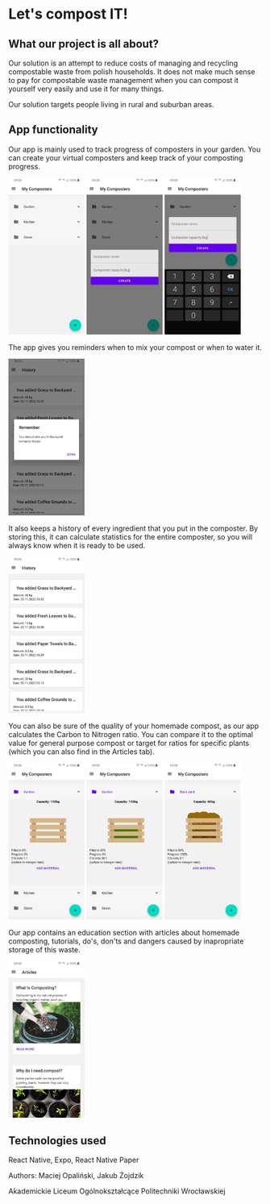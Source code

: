 # Let's compost IT!

## What our project is all about?

Our solution is an attempt to reduce costs of managing and recycling compostable waste from polish households. It does not make much sense to pay for compostable waste management when you can compost it yourself very easily and use it for many things.

Our solution targets people living in rural and suburban areas.

## App functionality

Our app is mainly used to track progress of composters in your garden. You can create your virtual composters and keep track of your composting progress.

<img src="./screenshots/s1.jpg" width="30%" />
<img src="./screenshots/s2.jpg" width="30%" />
<img src="./screenshots/s3.jpg" width="30%" />

The app gives you reminders when to mix your compost or when to water it.

<img src="./screenshots/s10.jpg" width="30%" />

It also keeps a history of every ingredient that you put in the composter. By storing this, it can calculate statistics for the entire composter, so you will always know when it is ready to be used.

<img src="./screenshots/s9.jpg" width="30%" />

You can also be sure of the quality of your homemade compost, as our app calculates the Carbon to Nitrogen ratio. You can compare it to the optimal value for general purpose compost or target for ratios for specific plants (which you can also find in the Articles tab).

<img src="./screenshots/s5.jpg" width="30%" />
<img src="./screenshots/s6.jpg" width="30%" />
<img src="./screenshots/s7.jpg" width="30%" />

Our app contains an education section with articles about homemade composting, tutorials, do's, don'ts and dangers caused by inapropriate storage of this waste.

<img src="./screenshots/s4.jpg" width="30%" />

## Technologies used

React Native, Expo, React Native Paper

<!-- ## WOW! effect

We hope for maximum points in the WOW! effect category. We imaging the jury would do a backflip and say: "wow! this is so shitty". -->

Authors: Maciej Opaliński, Jakub Żojdzik

Akademickie Liceum Ogólnokształcące Politechniki Wrocławskiej

